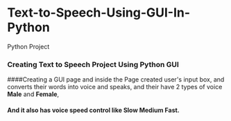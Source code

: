 # Text-to-Speech-Using-GUI-In-Python
Python Project

### Creating Text to Speech Project Using Python GUI 

####Creating a GUI page and inside the Page created user's input box, and converts their words into voice and speaks, and their have 2 types of voice **Male** and **Female**,
#### And it also has voice speed control like **Slow Medium Fast.**
